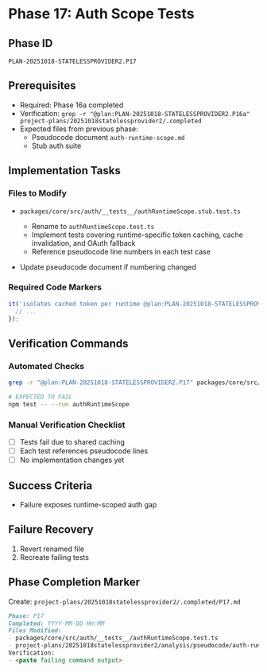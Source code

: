 # Phase 17: Auth Scope Tests

## Phase ID

`PLAN-20251018-STATELESSPROVIDER2.P17`

## Prerequisites

- Required: Phase 16a completed
- Verification: `grep -r "@plan:PLAN-20251018-STATELESSPROVIDER2.P16a" project-plans/20251018statelessprovider2/.completed`
- Expected files from previous phase:
  - Pseudocode document `auth-runtime-scope.md`
  - Stub auth suite

## Implementation Tasks

### Files to Modify

- `packages/core/src/auth/__tests__/authRuntimeScope.stub.test.ts`
  - Rename to `authRuntimeScope.test.ts`
  - Implement tests covering runtime-specific token caching, cache invalidation, and OAuth fallback
  - Reference pseudocode line numbers in each test case

- Update pseudocode document if numbering changed

### Required Code Markers

```typescript
it('isolates cached token per runtime @plan:PLAN-20251018-STATELESSPROVIDER2.P17 @requirement:REQ-SP2-004 @pseudocode auth-runtime-scope.md lines X-Y', async () => {
  // ...
});
```

## Verification Commands

### Automated Checks

```bash
grep -r "@plan:PLAN-20251018-STATELESSPROVIDER2.P17" packages/core/src/auth/__tests__/authRuntimeScope.test.ts

# EXPECTED TO FAIL
npm test -- --run authRuntimeScope
```

### Manual Verification Checklist

- [ ] Tests fail due to shared caching
- [ ] Each test references pseudocode lines
- [ ] No implementation changes yet

## Success Criteria

- Failure exposes runtime-scoped auth gap

## Failure Recovery

1. Revert renamed file
2. Recreate failing tests

## Phase Completion Marker

Create: `project-plans/20251018statelessprovider2/.completed/P17.md`

```markdown
Phase: P17
Completed: YYYY-MM-DD HH:MM
Files Modified:
- packages/core/src/auth/__tests__/authRuntimeScope.test.ts
- project-plans/20251018statelessprovider2/analysis/pseudocode/auth-runtime-scope.md
Verification:
- <paste failing command output>
```
